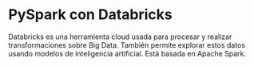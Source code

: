 # PySpark con Databricks

Databricks es una herramienta cloud usada para procesar y realizar transformaciones sobre Big Data. También permite explorar estos datos usando modelos de inteligencia artificial. Está basada en Apache Spark.
